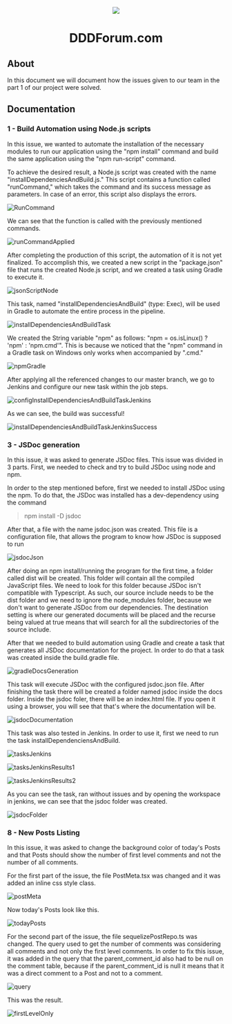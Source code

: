 <p align="center">
 <img src="https://user-images.githubusercontent.com/6892666/67032637-fc237200-f0e1-11e9-8a46-f5d655e71962.png"/>
</p>
<h1 align="center">DDDForum.com</h1>

## About

In this document we will document how the issues given to our team in the part 1 of our project were solved.

## Documentation

### 1 - Build Automation using Node.js scripts

In this issue, we wanted to automate the installation of the necessary modules to run our application using the "npm install" command and build the same application using the "npm run-script" command.

To achieve the desired result, a Node.js script was created with the name "installDependenciesAndBuild.js." This script contains a function called "runCommand," which takes the command and its success message as parameters. In case of an error, this script also displays the errors.

![RunCommand](runCommand.png)

We can see that the function is called with the previously mentioned commands.

![runCommandApplied](runCommandApplied.png)

After completing the production of this script, the automation of it is not yet finalized. To accomplish this, we created a new script in the "package.json" file that runs the created Node.js script, and we created a task using Gradle to execute it.

![jsonScriptNode](jsonScriptNode.png)

This task, named "installDependenciesAndBuild" (type: Exec), will be used in Gradle to automate the entire process in the pipeline.

![installDependenciesAndBuildTask](installDependenciesAndBuildTask.png)

We created the String variable "npm" as follows: "npm = os.isLinux() ? 'npm' : 'npm.cmd'". This is because we noticed that the "npm" command in a Gradle task on Windows only works when accompanied by ".cmd."

![npmGradle](npmGradle.png)

After applying all the referenced changes to our master branch, we go to Jenkins and configure our new task within the job steps.

![configInstallDependenciesAndBuildTaskJenkins](configInstallDependenciesAndBuildTaskJenkins.png)

As we can see, the build was successful!

![installDependenciesAndBuildTaskJenkinsSuccess](installDependenciesAndBuildTaskJenkinsSuccess.png)

### 3 - JSDoc generation

In this issue, it was asked to generate JSDoc files.
This issue was divided in 3 parts. First, we needed to check and try to build JSDoc using node and npm.

In order to the step mentioned before, first we needed to install JSDoc using the npm. To do that, the JSDoc was installed has a dev-dependency using the command

> npm install -D jsdoc

After that, a file with the name jsdoc.json was created. This file is a configuration file, that allows the program to know how JSDoc is supposed to run

![jsdocJson](3_attachments/jsdocJson.png)

After doing an npm install/running the program for the first time, a folder called dist will be created. This folder will contain all the compiled JavaScript files.
We need to look for this folder because JSDoc isn't compatible with Typescript.
As such, our source include needs to be the dist folder and we need to ignore the node_modules folder, because we don't want to generate JSDoc from our dependencies.
The destination setting is where our generated documents will be placed and the recurse being valued at true means that will search for all the subdirectories of the source include.

After that we needed to build automation using Gradle and create a task that generates all JSDoc documentation for the project.
In order to do that a task was created inside the build.gradle file.

![gradleDocsGeneration](3_attachments/gradleDocsGeneration.png)

This task will execute JSDoc with the configured jsdoc.json file.
After finishing the task there will be created a folder named jsdoc inside the docs folder.
Inside the jsdoc foler, there will be an index.html file. If you open it using a browser, you will see that that's where the documentation will be.

![jsdocDocumentation](3_attachments/jsdocDocumentation.png)

This task was also tested in Jenkins. In order to use it, first we need to run the task installDependenciensAndBuild.

![tasksJenkins](3_attachments/tasksJenkins.png)

![tasksJenkinsResults1](3_attachments/tasksJenkinsResults1.png)

![tasksJenkinsResults2](3_attachments/tasksJenkinsResults2.png)

As you can see the task, ran without issues and by opening the workspace in jenkins, we can see that the jsdoc folder was created.

![jsdocFolder](3_attachments/jsdocFolder.png)

### 8 - New Posts Listing

In this issue, it was asked to change the background color of today's Posts and that Posts should show the number of first level comments and not the number of all comments.

For the first part of the issue, the file PostMeta.tsx was changed and it was added an inline css style class.

![postMeta](8_attachments/postMeta.png)

Now today's Posts look like this.

![todayPosts](8_attachments/todayPosts.png)

For the second part of the issue, the file sequelizePostRepo.ts was changed.
The query used to get the number of comments was considering all comments and not only the first level comments.
In order to fix this issue, it was added in the query that the parent_comment_id also had to be null on the comment table, because if the parent_comment_id is null it means that it was a direct comment to a Post and not to a comment.

![query](8_attachments/query.png)

This was the result.

![firstLevelOnly](8_attachments/firstLevelOnly.png)


